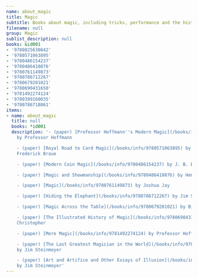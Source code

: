 ```yaml
---
name: about_magic
title: Magic
subtitle: Books about magic, including tricks, performance and the history of magic
filename: null
group: Magic
sublist_description: null
books: &id001
- '9780825630842'
- '9780571063895'
- '9780486154237'
- '9780486410876'
- '9780761149873'
- '9780786712267'
- '9780679201021'
- '9780690431650'
- '9781492274124'
- '9780399160035'
- '9780786718061'
items:
- name: about_magic
  title: null
  books: *id001
  description: '- (paper) [Professor Hoffmann''s Modern Magic](/books/info/9780825630842)
    by Professor Hoffmann

    - (paper) [Royal Road to Card Magic](/books/info/9780571063895) by Jean Hugard,
    Frederick Braue

    - (paper) [Modern Coin Magic](/books/info/9780486154237) by J. B. Bobo

    - (paper) [Magic and Showmanship](/books/info/9780486410876) by Henning Nelms

    - (paper) [Magic](/books/info/9780761149873) by Joshua Jay

    - (paper) [Hiding the Elephant](/books/info/9780786712267) by Jim Steinmeyer

    - (paper) [Magic Across the Table](/books/info/9780679201021) by Bill Severn

    - (paper) [The Illustrated History of Magic](/books/info/9780690431650) by Milbourne
    Christopher

    - (paper) [More Magic](/books/info/9781492274124) by Professor Hoffmann

    - (paper) [The Last Greatest Magician in the World](/books/info/9780399160035)
    by Jim Steinmeyer

    - (paper) [Art and Artifice and Other Essays of Illusion](/books/info/9780786718061)
    by Jim Steinmeyer'
---
```


